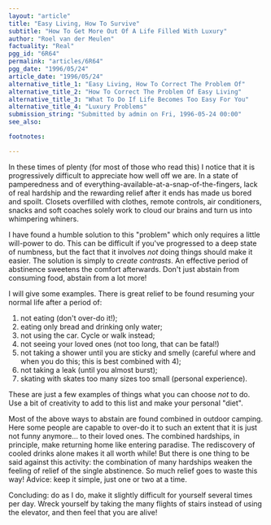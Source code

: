 ```yaml
---
layout: "article"
title: "Easy Living, How To Survive"
subtitle: "How To Get More Out Of A Life Filled With Luxury"
author: "Roel van der Meulen"
factuality: "Real"
pgg_id: "6R64"
permalink: "articles/6R64"
pgg_date: "1996/05/24"
article_date: "1996/05/24"
alternative_title_1: "Easy Living, How To Correct The Problem Of"
alternative_title_2: "How To Correct The Problem Of Easy Living"
alternative_title_3: "What To Do If Life Becomes Too Easy For You"
alternative_title_4: "Luxury Problems"
submission_string: "Submitted by admin on Fri, 1996-05-24 00:00"
see_also:

footnotes: 

---
```

<div>
<p>In these times of plenty (for most of those who read this) I notice that it is progressively difficult to appreciate how well off we are. In a state of pamperedness and of everything-available-at-a-snap-of-the-fingers, lack of real hardship and the rewarding relief after it ends has made us bored and spoilt. Closets overfilled with clothes, remote controls, air conditioners, snacks and soft coaches solely work to cloud our brains and turn us into whimpering whiners.</p>
<p>I have found a humble solution to this "problem" which only requires a little will-power to do. This can be difficult if you've progressed to a deep state of numbness, but the fact that it involves <em>not</em> doing things should make it easier. The solution is simply to <em>create contrasts</em>. An effective period of abstinence sweetens the comfort afterwards. Don't just abstain from consuming food, abstain from a lot more!</p>
<p>I will give some examples. There is great relief to be found resuming your normal life after a period of:</p>
<ol>
<li value="1">not eating (don't over-do it!);</li>
<li value="2">eating only bread and drinking only water;</li>
<li value="3">not using the car. Cycle or walk instead;</li>
<li value="4">not seeing your loved ones (not too long, that can be fatal!)</li>
<li value="5">not taking a shower until you are sticky and smelly (careful where and when you do this; this is best combined with 4);</li>
<li value="6">not taking a leak (until you almost burst);</li>
<li value="7">skating with skates too many sizes too small (personal experience).</li>
</ol>
<p>These are just a few examples of things what you can choose <em>not</em> to do. Use a bit of creativity to add to this list and make your personal "diet".</p>
<p>Most of the above ways to abstain are found combined in outdoor camping. Here some people are capable to over-do it to such an extent that it is just not funny anymore... to their loved ones. The combined hardships, in principle, make returning home like entering paradise. The rediscovery of cooled drinks alone makes it all worth while! But there is one thing to be said against this activity: the combination of many hardships weaken the feeling of relief of the single abstinence. So much relief goes to waste this way! Advice: keep it simple, just one or two at a time.</p>
<p>Concluding: do as I do, make it slightly difficult for yourself several times per day. Wreck yourself by taking the many flights of stairs instead of using the elevator, and then feel that you are alive! <!--Amazon_CLS_IM_END--></p>
</div>

